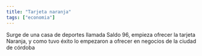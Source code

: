 ```yaml
---
title: "Tarjeta naranja"
tags: ["economia"]
---
```

Surge de una casa de deportes llamada Saldo 96, empieza ofrecer la tarjeta Naranja, y como tuvo éxito lo empezaron a ofrecer en negocios de la ciudad de córdoba